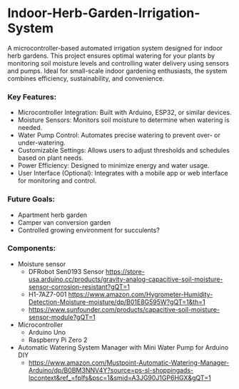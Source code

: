 # Indoor-Herb-Garden-Irrigation-System
A microcontroller-based automated irrigation system designed for indoor herb gardens. This project ensures optimal watering for your plants by monitoring soil moisture levels and controlling water delivery using sensors and pumps. Ideal for small-scale indoor gardening enthusiasts, the system combines efficiency, sustainability, and convenience.

### Key Features: 
- Microcontroller Integration: Built with Arduino, ESP32, or similar devices.
- Moisture Sensors: Monitors soil moisture to determine when watering is needed.
- Water Pump Control: Automates precise watering to prevent over- or under-watering.
- Customizable Settings: Allows users to adjust thresholds and schedules based on plant needs.
- Power Efficiency: Designed to minimize energy and water usage.
- User Interface (Optional): Integrates with a mobile app or web interface for monitoring and control.

### Future Goals: 
- Apartment herb garden
- Camper van conversion garden
- Controlled growing environment for succulents? 

### Components: 
- Moisture sensor
  - DFRobot Sen0193 Sensor https://store-usa.arduino.cc/products/gravity-analog-capacitive-soil-moisture-sensor-corrosion-resistant?gQT=1
  - H1-7AZ7-001 https://www.amazon.com/Hygrometer-Humidity-Detection-Moisture-moisture/dp/B01E8G595W?gQT=1&th=1
  - https://www.sunfounder.com/products/capacitive-soil-moisture-sensor-module?gQT=1
- Microcontroller
  - Arduino Uno
  - Raspberry Pi Zero 2
- Automatic Watering System Manager with Mini Water Pump for Arduino DIY
  - https://www.amazon.com/Mustpoint-Automatic-Watering-Manager-Arduino/dp/B0BM3NNV4Y?source=ps-sl-shoppingads-lpcontext&ref_=fplfs&psc=1&smid=A3JG90J1GP6HGX&gQT=1
